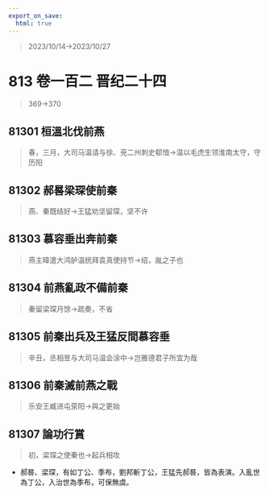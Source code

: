 ```yaml
---
export_on_save:
  html: true
---
```


> 2023/10/14->2023/10/27

# 813 卷一百二 晋纪二十四

> 369->370

## 81301 桓溫北伐前燕
> 春，三月，大司马温请与徐、兗二州刺史郗愔->温以毛虎生领淮南太守，守历阳

## 81302 郝晷梁琛使前秦
> 燕、秦既结好->王猛劝坚留琛，坚不许

## 81303 慕容垂出奔前秦
> 燕主暐遣大鸿胪温统拜袁真使持节->绍，胤之子也

## 81304 前燕亂政不備前秦
> 秦留梁琛月馀->疏奏，不省

## 81305 前秦出兵及王猛反間慕容垂
> 辛丑，丞相昱与大司马温会涂中->岂雅德君子所宜为哉

## 81306 前秦滅前燕之戰
> 乐安王臧进屯荥阳->與之更始

## 81307 論功行賞
> 初，梁琛之使秦也->起兵相攻
- 郝晷、梁琛，有如丁公、季布，劉邦斬丁公，王猛先郝晷，皆為表演。入亂世為丁公，入治世為季布，可保無虞。